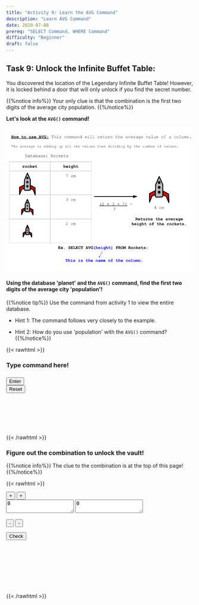 ```yaml
---
title: "Activity 9: Learn the AVG Command"
description: "Learn AVG Command"
date: 2020-07-08
prereq: "SELECT Command, WHERE Command"
difficulty: "Beginner"
draft: false
---
```

<!-- Links for javascript and CSS needed for drop down logic -->
<link rel="stylesheet" href="../default/_default.css" type="text/css"></link>
<link rel="stylesheet" href="../default/_type.css" type="text/css"></link>
<script type="text/javascript" src="../default/_default.js"></script>
<script type="text/javascript" src="../default/_type.js"></script>
<script type="text/javascript" src="../default/alasql.js"></script>
<script type="text/javascript" src="../default/db.js"></script>

<script type="text/javascript" src="_activity9.js"></script>
<link rel="stylesheet" href="_activity9.css" type="text/css"></link>

<!-- Embed YouTube Video Link here when ready -->


## Task 9: Unlock the Infinite Buffet Table:

You discovered the location of the Legendary Infinite Buffet Table! However, it is locked behind a door that 
will only unlock if you find the secret number. 

{{%notice info%}}
Your only clue is that the combination is the first two digits of the average city population.
{{%/notice%}}

**Let's look at the `AVG()` command!**

![Explain](assets/AVG.png)

#### Using the database 'planet' and the `AVG()` command, find the first two digits of the average city 'population'!
{{%notice tip%}}
Use the command from activity 1 to view the entire database.

* Hint 1: The command follows very closely to the example.

* Hint 2: How do you use 'population' with the `AVG()` command?
{{%/notice%}}
<!-- SQL Type In Activity -->

{{< rawhtml >}}
<div class="terminal_div" id="terminal_div">
    <div class = "outer">
      <h3 id = "commands" contenteditable="true" onclick="placeholder()">Type command here!</h3>
    </div>
    <div class = "prev">
      <h3 id = "prev"></h3>
    </div>
    <div style="clear: both;"></div> 
    <button class="button button1" onclick="sql()"> Enter </button>
    <div style="clear: both;"></div> 
    <button class = "button reset" onclick="reset()">Reset</button>
  </div>
  <div style="clear: both;"></div> 
  <h1 class="error" id="sqlcommand" style="visibility:hidden"><strong>ERROR INVALID INPUT></strong></h1>
  <table id="table">
    <tr></tr>
  </table>
  <h4 id="story"></h4>

{{< /rawhtml >}}

### Figure out the combination to unlock the vault!
{{%notice info%}}
The clue to the combination is at the top of this page!
{{%/notice%}}

{{< rawhtml >}}

<div class="vault_div" id="vault_div">

  <div id="left_div">
  <button class="button first_up" id = "first_up" onclick="add(1)"> + </button>
  <button class="button sec_up" id = "sec_up" onclick="add(2)"> + </button> 
  
  <div style="clear: both;"></div> 
  
  <textarea class="lock" id="lock1" readonly>0</textarea>
  <textarea class="lock" id="lock2" readonly>0</textarea>
  
  <button class="button first_down" id = "first_down" onclick="subtract(-1)" style="clear:left;"> - </button>
  <button class="button sec_down" id = "sec_down" onclick="subtract(-2)"> - </button>
  </div>

  <div id="right_div">
  <button class="button vault_button" id = "vault_button" onclick="confirm()"> Check </button>
  </div>
  
  <div style="clear: both;"></div> 

</div>

<br>

<h5 id="plot" style="visibility:hidden"> You did it, Space Explorer! You found the Legendary Totem of Fun: Infinite Buffet Table! </h5> 

<!-- Unhide the Infinite Buffet Table -->
<img id="buffet" alt="buffet" style="visibility:hidden"/>

<!-- Tells User to continue mission -->
<div class="resume_plot" id="resume_plot" style="visibility:hidden">
  <div class="alert">
    <span id="check">&#10003;</span>
    You've completed the task! Continue to the next mission!
  </div>
</div>

{{< /rawhtml >}}
